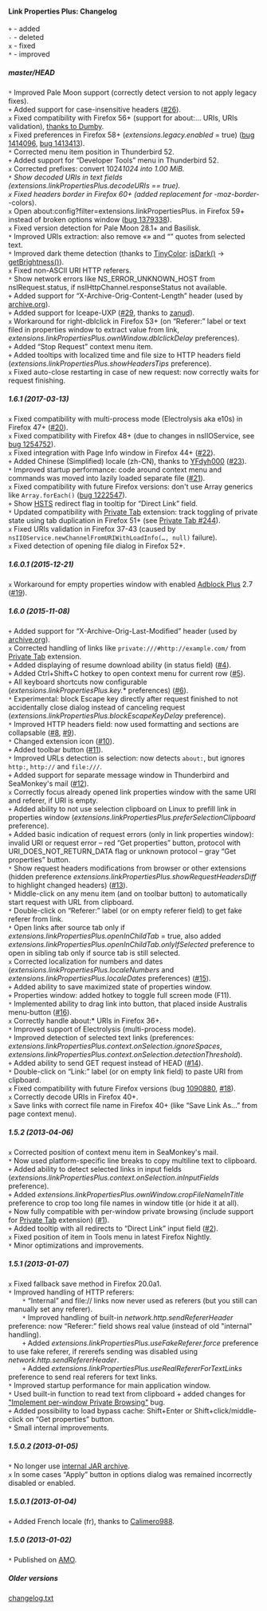 ﻿#### Link Properties Plus: Changelog

`+` - added<br>
`-` - deleted<br>
`x` - fixed<br>
`*` - improved<br>

##### master/HEAD
`*` Improved Pale Moon support (correctly detect version to not apply legacy fixes).<br>
`+` Added support for case-insensitive headers (<a href="https://github.com/Infocatcher/Link_Properties_Plus/issues/26">#26</a>).<br>
`x` Fixed compatibility with Firefox 56+ (support for about:… URIs, URIs validation), <a href="https://forum.mozilla-russia.org/viewtopic.php?pid=742652#p742652">thanks to Dumby</a>.<br>
`x` Fixed preferences in Firefox 58+ (<em>extensions.legacy.enabled</em> = true) (<a href="https://bugzilla.mozilla.org/show_bug.cgi?id=1414096">bug 1414096</a>, <a href="https://bugzilla.mozilla.org/show_bug.cgi?id=1413413">bug 1413413</a>).<br>
`*` Corrected menu item position in Thunderbird 52.<br>
`+` Added support for “Developer Tools” menu in Thunderbird 52.<br>
`x` Corrected prefixes: convert 1024*1024 into 1.00 MiB.<br>
`*` Show decoded URIs in text fields (<em>extensions.linkPropertiesPlus.decodeURIs</em> == true).<br>
`x` Fixed headers border in Firefox 60+ (added replacement for -moz-border-*-colors).<br>
`x` Open about:config?filter=extensions.linkPropertiesPlus. in Firefox 59+ instead of broken options window (<a href="https://bugzilla.mozilla.org/show_bug.cgi?id=1379338">bug 1379338</a>).<br>
`x` Fixed version detection for Pale Moon 28.1+ and Basilisk.<br>
`*` Improved URIs extraction: also remove «» and “” quotes from selected text.<br>
`*` Improved dark theme detection (thanks to <a href="https://github.com/bgrins/TinyColor">TinyColor</a>: <a href="https://github.com/bgrins/TinyColor/blob/1.4.1/tinycolor.js#L52">isDark()</a> -> <a href="https://github.com/bgrins/TinyColor/blob/1.4.1/tinycolor.js#L70">getBrightness()</a>).<br>
`x` Fixed non-ASCII URI HTTP referers.<br>
`*` Show network errors like NS_ERROR_UNKNOWN_HOST from nsIRequest.status, if nsIHttpChannel.responseStatus not available.<br>
`+` Added support for “X-Archive-Orig-Content-Length” header (used by <a href="http://archive.org/">archive.org</a>).<br>
`+` Added support for Iceape-UXP (<a href="https://github.com/Infocatcher/Link_Properties_Plus/pull/29">#29</a>, thanks to <a href="https://github.com/zanud">zanud</a>).<br>
`x` Workaround for right-dblclick in Firefox 53+ (on “Referer:” label or text filed in properties window to extract value from link, <em>extensions.linkPropertiesPlus.ownWindow.dblclickDelay</em> preferences).<br>
`+` Added “Stop Request” context menu item.<br>
`+` Added tooltips with localized time and file size to HTTP headers field (<em>extensions.linkPropertiesPlus.showHeadersTips</em> preference).<br>
`x` Fixed auto-close restarting in case of new request: now correctly waits for request finishing.<br>

##### 1.6.1 (2017-03-13)
`x` Fixed compatibility with multi-process mode (Electrolysis aka e10s) in Firefox 47+ (<a href="https://github.com/Infocatcher/Link_Properties_Plus/issues/20">#20</a>).<br>
`x` Fixed compatibility with Firefox 48+ (due to changes in nsIIOService, see <a href="https://bugzilla.mozilla.org/show_bug.cgi?id=1254752">bug 1254752</a>).<br>
`x` Fixed integration with Page Info window in Firefox 44+ (<a href="https://github.com/Infocatcher/Link_Properties_Plus/issues/22">#22</a>).<br>
`+` Added Chinese (Simplified) locale (zh-CN), thanks to <a href="https://github.com/yfdyh000">YFdyh000</a> (<a href="https://github.com/Infocatcher/Link_Properties_Plus/pull/23">#23</a>).<br>
`*` Improved startup performance: code around context menu and commands was moved into lazily loaded separate file (<a href="https://github.com/Infocatcher/Link_Properties_Plus/issues/21">#21</a>).<br>
`x` Fixed compatibility with future Firefox versions: don't use Array generics like `Array.forEach()` (<a href="https://bugzilla.mozilla.org/show_bug.cgi?id=1222547">bug 1222547</a>).<br>
`+` Show <a href="https://en.wikipedia.org/wiki/HSTS">HSTS</a> redirect flag in tooltip for “Direct Link” field.<br>
`*` Updated compatibility with <a href="https://addons.mozilla.org/addon/private-tab/">Private Tab</a> extension: track toggling of private state using tab duplication in Firefox 51+ (see <a href="https://github.com/Infocatcher/Private_Tab/issues/244">Private Tab #244</a>).<br>
`x` Fixed URIs validation in Firefox 37-43 (caused by `nsIIOService.newChannelFromURIWithLoadInfo(…, null)` failure).<br>
`x` Fixed detection of opening file dialog in Firefox 52+.<br>

##### 1.6.0.1 (2015-12-21)
`x` Workaround for empty properties window with enabled <a href="https://addons.mozilla.org/addon/adblock-plus/">Adblock Plus</a> 2.7 (<a href="https://github.com/Infocatcher/Link_Properties_Plus/issues/19">#19</a>).<br>

##### 1.6.0 (2015-11-08)
`+` Added support for “X-Archive-Orig-Last-Modified” header (used by <a href="http://archive.org/">archive.org</a>).<br>
`x` Corrected handling of links like `private:///#http://example.com/` from <a href="https://addons.mozilla.org/addon/private-tab/">Private Tab</a> extension.<br>
`+` Added displaying of resume download ability (in status field) (<a href="https://github.com/Infocatcher/Link_Properties_Plus/issues/4">#4</a>).<br>
`+` Added Ctrl+Shift+C hotkey to open context menu for current row (<a href="https://github.com/Infocatcher/Link_Properties_Plus/issues/5">#5</a>).<br>
`+` All keyboard shortcuts now configurable (<em>extensions.linkPropertiesPlus.key.</em>* preferences) (<a href="https://github.com/Infocatcher/Link_Properties_Plus/issues/6">#6</a>).<br>
`*` Experimental: block Escape key directly after request finished to not accidentally close dialog instead of canceling request (<em>extensions.linkPropertiesPlus.blockEscapeKeyDelay</em> preference).<br>
`*` Improved HTTP headers field: now used formatting and sections are collapsable (<a href="https://github.com/Infocatcher/Link_Properties_Plus/issues/8">#8</a>, <a href="https://github.com/Infocatcher/Link_Properties_Plus/issues/9">#9</a>).<br>
`*` Changed extension icon (<a href="https://github.com/Infocatcher/Link_Properties_Plus/issues/10">#10</a>).<br>
`+` Added toolbar button (<a href="https://github.com/Infocatcher/Link_Properties_Plus/issues/11">#11</a>).<br>
`*` Improved URLs detection is selection: now detects `about:`, but ignores `http:`, `http://` and `file:///`.<br>
`+` Added support for separate message window in Thunderbird and SeaMonkey's mail (<a href="https://github.com/Infocatcher/Link_Properties_Plus/issues/12">#12</a>).<br>
`x` Correctly focus already opened link properties window with the same URI and referer, if URI is empty.<br>
`+` Added ability to not use selection clipboard on Linux to prefill link in properties window (<em>extensions.linkPropertiesPlus.preferSelectionClipboard</em> preference).<br>
`+` Added basic indication of request errors (only in link properties window): invalid URI or request error – red “Get properties” button, protocol with URI_DOES_NOT_RETURN_DATA flag or unknown protocol – gray “Get properties” button.<br>
`*` Show request headers modifications from browser or other extensions (hidden preference <em>extensions.linkPropertiesPlus.showRequestHeadersDiff</em> to highlight changed headers) (<a href="https://github.com/Infocatcher/Link_Properties_Plus/issues/13">#13</a>).<br>
`*` Middle-click on any menu item (and on toolbar button) to automatically start request with URL from clipboard.<br>
`*` Double-click on “Referer:” label (or on empty referer field) to get fake referer from link.<br>
`*` Open links after source tab only if <em>extensions.linkPropertiesPlus.openInChildTab</em> = true, also added <em>extensions.linkPropertiesPlus.openInChildTab.onlyIfSelected</em> preference to open in sibling tab only if source tab is still selected.<br>
`x` Corrected localization for numbers and dates (<em>extensions.linkPropertiesPlus.localeNumbers</em> and <em>extensions.linkPropertiesPlus.localeDates</em> preferences) (<a href="https://github.com/Infocatcher/Link_Properties_Plus/issues/15">#15</a>).<br>
`+` Added ability to save maximized state of properties window.<br>
`+` Properties window: added hotkey to toggle full screen mode (F11).<br>
`*` Implemented ability to drag link into button, that placed inside Australis menu-button (<a href="https://github.com/Infocatcher/Link_Properties_Plus/issues/16">#16</a>).<br>
`x` Correctly handle about:* URIs in Firefox 36+.<br>
`*` Improved support of Electrolysis (multi-process mode).<br>
`*` Improved detection of selected text links (preferences: <em>extensions.linkPropertiesPlus.context.onSelection.ignoreSpaces</em>, <em>extensions.linkPropertiesPlus.context.onSelection.detectionThreshold</em>).<br>
`+` Added ability to send GET request instead of HEAD (<a href="https://github.com/Infocatcher/Link_Properties_Plus/issues/14">#14</a>).<br>
`*` Double-click on “Link:” label (or on empty link field) to paste URI from clipboard.<br>
`x` Fixed compatibility with future Firefox versions (bug <a href="https://bugzilla.mozilla.org/show_bug.cgi?id=1090880">1090880</a>, <a href="https://github.com/Infocatcher/Link_Properties_Plus/issues/18">#18</a>).<br>
`x` Correctly decode URIs in Firefox 40+.<br>
`x` Save links with correct file name in Firefox 40+ (like “Save Link As…” from page context menu).<br>

##### 1.5.2 (2013-04-06)
`x` Corrected position of context menu item in SeaMonkey's mail.<br>
`*` Now used platform-specific line breaks to copy multiline text to clipboard.<br>
`+` Added ability to detect selected links in input fields (<em>extensions.linkPropertiesPlus.context.onSelection.inInputFields</em> preference).<br>
`+` Added <em>extensions.linkPropertiesPlus.ownWindow.cropFileNameInTitle</em> preference to crop too long file names in window title (or hide it at all).<br>
`+` Now fully compatible with per-window private browsing (include support for <a href="https://addons.mozilla.org/addon/private-tab/">Private Tab</a> extension) (<a href="https://github.com/Infocatcher/Link_Properties_Plus/issues/1">#1</a>).<br>
`+` Added tooltip with all redirects to “Direct Link” input field (<a href="https://github.com/Infocatcher/Link_Properties_Plus/issues/2">#2</a>).<br>
`x` Fixed position of item in Tools menu in latest Firefox Nightly.<br>
`*` Minor optimizations and improvements.<br>

##### 1.5.1 (2013-01-07)
`x` Fixed fallback save method in Firefox 20.0a1.<br>
`*` Improved handling of HTTP referers:<br>
&emsp;&emsp;`*` “Internal” and file:// links now never used as referers (but you still can manually set any referer).<br>
&emsp;&emsp;`*` Improved handling of built-in <em>network.http.sendRefererHeader</em> preference: now “Referer:” field shows real value (instead of old "internal" handling).<br>
&emsp;&emsp;`+` Added <em>extensions.linkPropertiesPlus.useFakeReferer.force</em> preference to use fake referer, if rererefs sending was disabled using <em>network.http.sendRefererHeader</em>.<br>
&emsp;&emsp;`+` Added <em>extensions.linkPropertiesPlus.useRealRefererForTextLinks</em> preference to send real referers for text links.<br>
`*` Improved startup performance for main application window.<br>
`*` Used built-in function to read text from clipboard + added changes for <a href="https://bugzilla.mozilla.org/show_bug.cgi?id=463027">"Implement per-window Private Browsing"</a> bug.<br>
`+` Added possibility to load bypass cache: Shift+Enter or Shift+click/middle-click on “Get properties” button.<br>
`*` Small internal improvements.<br>

##### 1.5.0.2 (2013-01-05)
`*` No longer use <a href="https://developer.mozilla.org/en-US/docs/Extensions/Updating_extensions_for_Firefox_4#XPI_unpacking">internal JAR archive</a>.<br>
`x` In some cases “Apply” button in options dialog was remained incorrectly disabled or enabled.<br>

##### 1.5.0.1 (2013-01-04)
`+` Added French locale (fr), thanks to <a href="https://addons.mozilla.org/user/1763345/">Calimero988</a>.<br>

##### 1.5.0 (2013-01-02)
`*` Published on <a href="https://addons.mozilla.org/">AMO</a>.<br>

##### Older versions
<a title="Available only in Russian, sorry" href="https://translate.google.com/translate?sl=ru&tl=en&u=http%3A%2F%2Finfocatcher.ucoz.net%2Fext%2Ffx%2Fext_link_props%2Fchangelog.txt">changelog.txt</a>